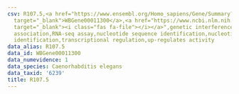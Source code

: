 ```yaml
---
csv: R107.5,<a href="https://www.ensembl.org/Homo_sapiens/Gene/Summary?db=core;g=WBGene00011300"
  target="_blank">WBGene00011300</a>,<a href="https://www.ncbi.nlm.nih.gov/pubmed/27496166"
  target="_blank"><i class="fas fa-file"></i></a>",genetic interference,functional
  association,RNA-seq assay,nucleotide sequence identification,nucleotide sequence
  identification,transcriptional regulation,up-regulates activity
data_alias: R107.5
data_id: WBGene00011300
data_numevidence: 1
data_species: Caenorhabditis elegans
data_taxid: '6239'
title: R107.5
---
```

